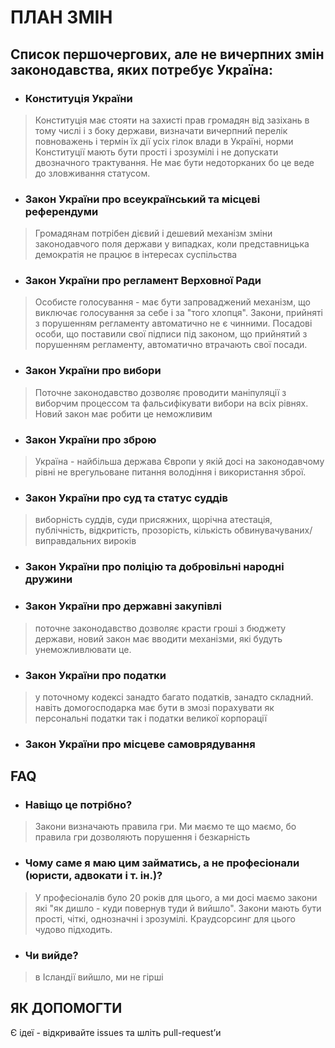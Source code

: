 ПЛАН ЗМІН
==================

Список першочергових, але не вичерпних змін законодавства, яких потребує Україна:
---------------------------------------------------------------------------------

* ### Конституція України
> Конституція має стояти на захисті прав громадян від зазіхань в тому числі і з боку держави, визначати вичерпний перелік повноважень і термін їх дії усіх гілок влади в Україні, норми Конституції мають бути прості і зрозумілі і не допускати двозначного трактування. Не має бути недоторканих бо це веде до зловживання статусом.
* ### Закон України про всеукраїнський та місцеві референдуми
> Громадянам потрібен дієвий і дешевий механізм зміни законодавчого поля держави у випадках, коли представницька демократія не працює в інтересах суспільства
* ### Закон України про регламент Верховної Ради
> Особисте голосування - має бути запроваджений механізм, що виключає голосування за себе і за "того хлопця". Закони, прийняті з порушенням регламенту автоматично не є чинними. Посадові особи, що поставили свої підписи під законом, що прийнятий з порушенням регламенту, автоматично втрачають свої посади.
* ### Закон України про вибори
> Поточне законодавство дозволяє проводити маніпуляції з виборчим процессом та фальсифікувати вибори на всіх рівнях. Новий закон має робити це неможливим
* ### Закон України про зброю
> Україна - найбільша держава Європи у якій досі на законодавчому рівні не врегульоване питання володіння і використання зброї.
* ### Закон України про суд та статус суддів
> виборність суддів, суди присяжних, щорічна атестація, публічність, відкритість, прозорість, кількість обвинувачуваних/виправдальних вироків
* ### Закон України про поліцію та добровільні народні дружини
    
* ### Закон України про державні закупівлі
> поточне законодавство дозволяє красти гроші з бюджету держави, новий закон має вводити механізми, які будуть унеможливлювати це.
* ### Закон України про податки
> у поточному кодексі занадто багато податків, занадто складний. навіть домогосподарка має бути в змозі порахувати як персональні податки так і податки великої корпорації
* ### Закон України про місцеве самоврядування

FAQ
---
- ### Навіщо це потрібно?
> Закони визначають правила гри. Ми маємо те що маємо, бо правила гри дозволяють порушення і безкарність
- ### Чому саме я маю цим займатись, а не професіонали (юристи, адвокати і т. ін.)?
> У професіоналів було 20 років для цього, а ми досі маємо закони які "як дишло - куди повернув туди й вийшло". Закони мають бути прості, чіткі, однозначні і зрозумілі. Краудсорсинг для цього чудово підходить.
- ### Чи вийде?
> в Ісландії вийшло, ми не гірші


ЯК ДОПОМОГТИ
------------
Є ідеї - відкривайте issues та шліть pull-request’и




